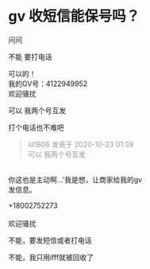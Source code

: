 # gv 收短信能保号吗？


问问

不能 要打电话

可以的！<br />
我的GV号：4122949952<br />
欢迎骚扰<img id="aimg_hvc1k" onclick="zoom(this, this.src, 0, 0, 0)" class="zoom" src="https://cdn.jsdelivr.net/gh/hishis/forum-master/public/images/patch.gif" onmouseover="img_onmouseoverfunc(this)" onload="thumbImg(this)" border="0" alt="" />

可以 我两个号互发

打个电话也不难吧<img id="aimg_g58M6" onclick="zoom(this, this.src, 0, 0, 0)" class="zoom" src="https://cdn.jsdelivr.net/gh/hishis/forum-master/public/images/patch.gif" onmouseover="img_onmouseoverfunc(this)" onload="thumbImg(this)" border="0" alt="" />

<div class="quote"><blockquote><font color="#999999">id1806 发表于 2020-10-23 01:39</font><br />
<font color="#999999">可以 我两个号互发</font></blockquote></div><br />
你这也是主动啊…'我是想，让商家给我的gv<br />
发信息。

+18002752273<br />
<br />
欢迎骚扰

不能，要发短信或者打电话

不能，我只用ifff就被回收了
